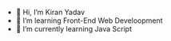 - 👋 Hi, I’m Kiran Yadav
- 👀 I’m learning Front-End Web Develoopment
- 🌱 I’m currently learning Java Script

<!---
Kiran-512/Kiran-512 is a ✨ special ✨ repository because its `README.md` (this file) appears on your GitHub profile.
You can click the Preview link to take a look at your changes.
--->
